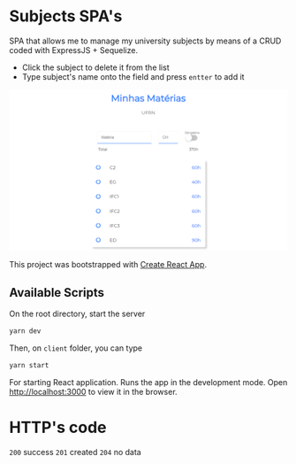 # Subjects SPA's

SPA that allows me to manage my university subjects by means of a CRUD coded with ExpressJS + Sequelize.

- Click the subject to delete it from the list
- Type subject's name onto the field and press `entter` to add it

![SPA image](./image.PNG)

This project was bootstrapped with [Create React App](https://github.com/facebook/create-react-app).

## Available Scripts

On the root directory, start the server

```bash
yarn dev
```

Then, on `client` folder, you can type

```bash
yarn start
```

For starting React application. Runs the app in the development mode. Open [http://localhost:3000](http://localhost:3000) to view it in the browser.

# HTTP's code

`200` success
`201` created
`204` no data

